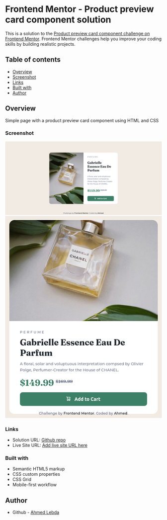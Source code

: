 # Frontend Mentor - Product preview card component solution

This is a solution to the [Product preview card component challenge on Frontend Mentor](https://www.frontendmentor.io/challenges/product-preview-card-component-GO7UmttRfa). Frontend Mentor challenges help you improve your coding skills by building realistic projects.

## Table of contents

-   [Overview](#overview)
-   [Screenshot](#screenshot)
-   [Links](#links)
-   [Built with](#built-with)
-   [Author](#author)

## Overview

Simple page with a product preview card component using HTML and CSS

### Screenshot

![Desktop View](screenshots/desktop.png)
![Mobile View](screenshots/mobile.png)

### Links

-   Solution URL: [Github repo](https://github.com/AhmedLebda/Frontend-Mentor-product-preview-card.git)
-   Live Site URL: [Add live site URL here](https://ahmedlebda.github.io/Frontend-Mentor-product-preview-card/)

### Built with

-   Semantic HTML5 markup
-   CSS custom properties
-   CSS Grid
-   Mobile-first workflow

## Author

-   Github - [Ahmed Lebda](https://github.com/AhmedLebda)
